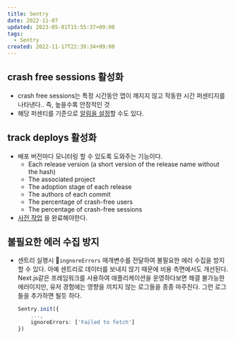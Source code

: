 ```yaml
---
title: Sentry
date: 2022-11-07
updated: 2023-05-01T15:55:37+09:00
tags:
  - Sentry
created: 2022-11-17T22:39:34+09:00
---
```


## crash free sessions 활성화
- crash free sessions는 특정 시간동안 앱이 깨지지 않고 작동한 시간 퍼센티지를 나타낸다.. 즉, 높을수록 안정적인 것
- 해당 퍼센티를 기준으로 [알림을 설정](https://docs.sentry.io/product/alerts/alert-types/#sessions-crash-rate-alerts)할 수도 있다.

## track deploys 활성화
- 배포 버전마다 모니터링 할 수 있도록 도와주는 기능이다.
	- Each release version (a short version of the release name without the hash)
	-  The associated project
	-  The adoption stage of each release
	-  The authors of each commit
	-  The percentage of crash-free users
	-  The percentage of crash-free sessions
- [사전 작업](https://docs.sentry.io/product/releases/) 을 완료해야한다.

## 불필요한 에러 수집 방지
- 센트리 실행시 `ingnoreErrors` 매개변수를 전달하여 불필요한 에러 수집을 방지할 수 있다. 아예 센트리로 데이터를 보내지 않기 때문에 비용 측면에서도 개선된다. Next.js같은 프레임워크를 사용하여 애플리케이션을 운영하다보면 해결 불가능한 에러이지만, 유저 경험에는 영향을 끼치지 않는 로그들을 종종 마주친다. 그런 로그들을 추가하면 될듯 하다.
	```typescript
	Sentry.init({
		...,
		ignoreErrors: ['Failed to fetch']
	})
	```